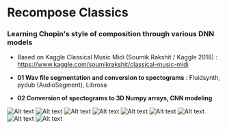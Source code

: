 # Recompose Classics

### Learning Chopin's style of composition through various DNN models

- Based on Kaggle Classical Music Midi (Soumik Rakshit / Kaggle 2018) : https://www.kaggle.com/soumikrakshit/classical-music-midi

- **01 Wav file segmentation and conversion to spectograms** : Fluidsynth, pydub (AudioSegment), Librosa
- **02 Conversion of spectograms to 3D Numpy arrays, CNN modeling**


![Alt text](https://github.com/doguma/RecomposeChopin/tree/main/cnn_screenshots/slide1.png?raw=true)
![Alt text](https://github.com/doguma/RecomposeChopin/tree/main/cnn_screenshots/slide2.png?raw=true)
![Alt text](https://github.com/doguma/RecomposeChopin/tree/main/cnn_screenshots/slide3.png?raw=true)
![Alt text](https://github.com/doguma/RecomposeChopin/tree/main/cnn_screenshots/slide4.png?raw=true)
![Alt text](https://github.com/doguma/RecomposeChopin/tree/main/cnn_screenshots/slide5.png?raw=true)
![Alt text](https://github.com/doguma/RecomposeChopin/tree/main/cnn_screenshots/slide6.png?raw=true)
![Alt text](https://github.com/doguma/RecomposeChopin/tree/main/cnn_screenshots/slide7.png?raw=true)
![Alt text](https://github.com/doguma/RecomposeChopin/tree/main/cnn_screenshots/slide8.png?raw=true)
![Alt text](https://github.com/doguma/RecomposeChopin/tree/main/cnn_screenshots/slide9.png?raw=true)


